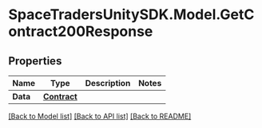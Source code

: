 # SpaceTradersUnitySDK.Model.GetContract200Response

## Properties

Name | Type | Description | Notes
------------ | ------------- | ------------- | -------------
**Data** | [**Contract**](Contract.md) |  | 

[[Back to Model list]](../README.md#documentation-for-models) [[Back to API list]](../README.md#documentation-for-api-endpoints) [[Back to README]](../README.md)


